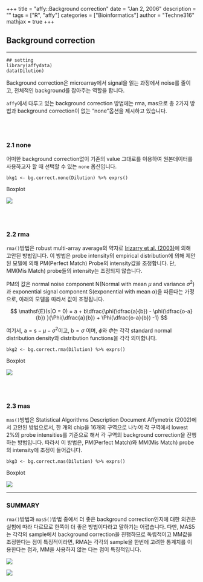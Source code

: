  +++
title = "affy::Background correction"
date = "Jan 2, 2006"
description = ""
tags = ["R", "affy"]
categories = ["Bioinformatics"]
author = "Techne316"
mathjax = true
+++
## Background correction
------------------------

	## setting
    library(affydata)
    data(Dilution)



Background correction은 microarray에서 signal을 읽는 과정에서 noise를
줄이고, 전체적인 background를 잡아주는 역할을 합니다.

`affy`에서 다루고 있는 background correction 방법에는 rma, mas으로 총
2가지 방법과 background correction이 없는 “none”옵션을 제시하고
있습니다.

<br><br>

### 2.1 none

어떠한 background correction없이 기존의 value 그대로를 이용하여
원본데이터를 사용하고자 할 때 선택할 수 있는 `none` 옵션입니다.

    bkg1 <- bg.correct.none(Dilution) %>% exprs()

Boxplot  

![](/img/bkg_correction_files/figure-markdown_strict/unnamed-chunk-1-1.png)

<br><br>

### 2.2 rma

`rma()`방법은 robust multi-array average의 약자로 [Irizarry et al. (2003)](https://academic.oup.com/biostatistics/article/4/2/249/245074)에 의해 고안된 방법입니다. 이 방법은  probe intensity의 empirical distribution에 의해 제안된 모델에 의해 PM(Perfect
Match) Probe의 intensity값을 조정합니다. 단, MM(Mis Match) probe들의
intensity는 조정되지 않습니다.

PM의 값은 normal noise component N(Normal with mean $\mu$ and variance $\sigma^2$)과 exponential signal component S(exponential with mean $\alpha$)을 따른다는 가정으로, 아래의 모델을 따라서 값이 조정됩니다.

$$ \mathsf{E}(s|O = 0) = a + b\dfrac{\phi(\dfrac{a}{b}) - \phi(\dfrac{o-a}{b}) }{\Phi(\dfrac{a}{b}) + \Phi(\dfrac{o-a}{b}) -1} $$

여기서, $\mathsf{a} = \mathsf{s}-\mu - \sigma^2$이고, $\mathsf{b} = \sigma$ 이며, $\phi$와 $\Phi$는 각각 standard normal distribution density와 distribution functions을 각각 의미합니다.

    bkg2 <- bg.correct.rma(Dilution) %>% exprs()

Boxplot  

![](/img/bkg_correction_files/figure-markdown_strict/unnamed-chunk-2-1.png)

<br><br>

### 2.3 mas

`mas()`방법은 Statistical Algorithms Description Document Aﬀymetrix
(2002)에서 고안된 방법으로서, 한 개의 chip을 16개의 구역으로 나누어 각
구역에서 lowest 2%의 probe intensities를 기준으로 해서 각 구역의
background correction을 진행하는 방법입니다. 따라서 이 방법은,
PM(Perfect Match)와 MM(Mis Match) probe의 intensity에 조정이 들어갑니다.

    bkg3 <- bg.correct.mas(Dilution) %>% exprs()

Boxplot  

![](/img/bkg_correction_files/figure-markdown_strict/unnamed-chunk-3-1.png)
<br>

------------------------------------------------------------------------

### **SUMMARY**

`rma()`방법과 `mas5()`방법 중에서 더 좋은 background correction인지에
대한 의견은 실험에 따라 다르므로 한쪽이 더 좋은 방법이다라고 말하기는
어렵습니다. 다만, MAS5는 각각의 sample에서 background correction을
진행하므로 독립적이고 MM값을 조정한다는 점이 특징적이라면, RMA는 각각의
sample을 한번에 고려한 통계치를 이용한다는 점과, MM을 사용하지 않는 다는
점이 특징적입니다.

![](/img/bkg_correction_files/figure-markdown_strict/unnamed-chunk-4-1.png)

![](/img/bkg_correction_files/figure-markdown_strict/unnamed-chunk-5-1.png)
